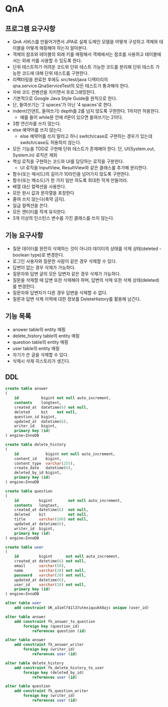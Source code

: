 # QnA


##  프로그램 요구사항
*   QnA 서비스를 만들어가면서 JPA로 실제 도메인 모델을 어떻게 구성하고 객체와 테이블을 어떻게 매핑해야 하는지 알아본다.
*   객체의 참조와 테이블의 외래 키를 매핑해서 객체에서는 참조를 사용하고 테이블에서는 외래 키를 사용할 수 있도록 한다.
*   단위 테스트하기 어려운 코드와 단위 테스트 가능한 코드를 분리해 단위 테스트 가능한 코드에 대해 단위 테스트를 구현한다.
*   리팩터링을 완료한 후에도 src/test/java 디렉터리의 qna.service.QnaServiceTest의 모든 테스트가 통과해야 한다.
*   자바 코드 컨벤션을 지키면서 프로그래밍한다.
*   기본적으로 Google Java Style Guide을 원칙으로 한다.
*   단, 들여쓰기는 '2 spaces'가 아닌 '4 spaces'로 한다.
*   indent(인덴트, 들여쓰기) depth를 2를 넘지 않도록 구현한다. 1까지만 허용한다.
    *   예를 들어 while문 안에 if문이 있으면 들여쓰기는 2이다.
*   3항 연산자를 쓰지 않는다. 
*   else 예약어를 쓰지 않는다.
    *   else 예약어를 쓰지 말라고 하니 switch/case로 구현하는 경우가 있는데 switch/case도 허용하지 않는다.
*   모든 기능을 TDD로 구현해 단위 테스트가 존재해야 한다. 단, UI(System.out, System.in) 로직은 제외
*   핵심 로직을 구현하는 코드와 UI를 담당하는 로직을 구분한다.
    *   UI 로직을 InputView, ResultView와 같은 클래스를 추가해 분리한다.
*   함수(또는 메서드)의 길이가 10라인을 넘어가지 않도록 구현한다.
*   함수(또는 메소드)가 한 가지 일만 하도록 최대한 작게 만들어라.
*   배열 대신 컬렉션을 사용한다.
*   모든 원시 값과 문자열을 포장한다
*   줄여 쓰지 않는다(축약 금지).
*   일급 컬렉션을 쓴다.
*   모든 엔티티를 작게 유지한다.
*   3개 이상의 인스턴스 변수를 가진 클래스를 쓰지 않는다.

##  기능 요구사항
*   질문 데이터를 완전히 삭제하는 것이 아니라 데이터의 상태를 삭제 상태(deleted - boolean type)로 변경한다.
*   로그인 사용자와 질문한 사람이 같은 경우 삭제할 수 있다.
*   답변이 없는 경우 삭제가 가능하다.
*   질문자와 답변 글의 모든 답변자 같은 경우 삭제가 가능하다.
*   질문을 삭제할 때 답변 또한 삭제해야 하며, 답변의 삭제 또한 삭제 상태(deleted)를 변경한다.
*   질문자와 답변자가 다른 경우 답변을 삭제할 수 없다.
*   질문과 답변 삭제 이력에 대한 정보를 DeleteHistory를 활용해 남긴다.

## 기능 목록
*   answer table의 entity 매핑
*   delete_history table의 entity 매핑
*   question table의 entity 매핑
*   user table의 entity 매핑
*   자기가 쓴 글을 삭제할 수 있다.
*   삭제시 삭제 히스토리가 생긴다.


## DDL

```sql
create table answer
(
    id          bigint not null auto_increment,
    contents    longtext,
    created_at  datetime(6) not null,
    deleted     bit    not null,
    question_id bigint,
    updated_at  datetime(6),
    writer_id   bigint,
    primary key (id)
) engine=InnoDB

create table delete_history
(
    id            bigint not null auto_increment,
    content_id    bigint,
    content_type  varchar(255),
    create_date   datetime(6),
    deleted_by_id bigint,
    primary key (id)
) engine=InnoDB

create table question
(
    id         bigint       not null auto_increment,
    contents   longtext,
    created_at datetime(6)  not null,
    deleted    bit          not null,
    title      varchar(100) not null,
    updated_at datetime(6),
    writer_id  bigint,
    primary key (id)
) engine=InnoDB

create table user
(
    id         bigint      not null auto_increment,
    created_at datetime(6) not null,
    email      varchar(50),
    name       varchar(20) not null,
    password   varchar(20) not null,
    updated_at datetime(6),
    user_id    varchar(20) not null,
    primary key (id)
) engine=InnoDB

alter table user
    add constraint UK_a3imlf41l37utmxiquukk8ajc unique (user_id)
```

```sql
alter table answer
    add constraint fk_answer_to_question
        foreign key (question_id)
            references question (id)

alter table answer
    add constraint fk_answer_writer
        foreign key (writer_id)
            references user (id)

alter table delete_history
    add constraint fk_delete_history_to_user
        foreign key (deleted_by_id)
            references user (id)

alter table question
    add constraint fk_question_writer
        foreign key (writer_id)
            references user (id)
```
